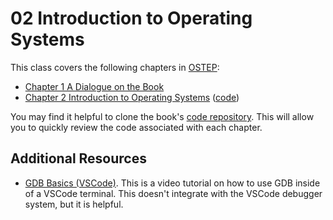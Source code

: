 # 02 Introduction to Operating Systems

This class covers the following chapters in [OSTEP](https://pages.cs.wisc.edu/~remzi/OSTEP/):

- [Chapter 1 A Dialogue on the Book](https://pages.cs.wisc.edu/~remzi/OSTEP/dialogue-threeeasy.pdf)
- [Chapter 2 Introduction to Operating Systems](https://pages.cs.wisc.edu/~remzi/OSTEP/intro.pdf) ([code](https://github.com/remzi-arpacidusseau/ostep-code/tree/master/intro))

You may find it helpful to clone the book's [code repository](https://github.com/remzi-arpacidusseau/ostep-code). This will allow you to quickly review the code associated with each chapter.

## Additional Resources

- [GDB Basics (VSCode)](https://youtu.be/u6iXfpBDU3w). This is a video tutorial on how to use GDB inside of a VSCode terminal. This doesn't integrate with the VSCode debugger system, but it is helpful.